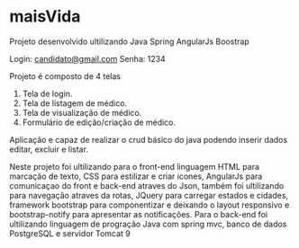 # maisVida
Projeto desenvolvido ultilizando Java Spring AngularJs Boostrap 

Login: candidato@gmail.com
Senha: 1234

Projeto é composto de 4 telas 
1. Tela de login. 
2. Tela de listagem de médico.
3. Tela de visualização de médico.
4. Formulário de edição/criação de médico.

Aplicação e capaz de realizar o crud básico do java podendo inserir dados editar, excluir e listar.

Neste projeto foi ultilizando para o front-end linguagem HTML para marcação de texto, CSS para estilizar e criar icones,
AngularJs para comunicaçao do front e back-end atraves do Json, também foi ultilizando para navegação atraves da rotas,
JQuery para carregar estados e cidades, framework bootstrap para componentizar e deixando o layout responsivo 
e bootstrap-notify para apresentar as notificações.
Para o back-end foi ultilizando linguagem de progração Java com spring mvc, banco de dados PostgreSQL e servidor Tomcat 9  
